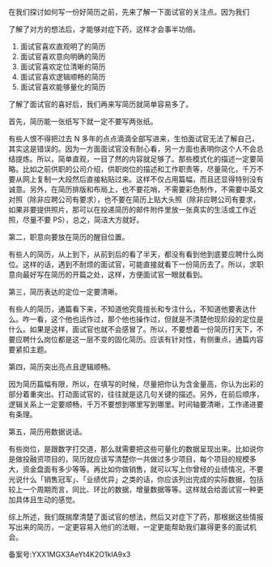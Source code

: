   

在我们探讨如何写一份好简历之前，先来了解一下面试官的关注点。因为我们

了解了对方的想法后，才能够对症下药，这样才会事半功倍。  

1.  面试官喜欢直观明了的简历
2.  面试官喜欢意向明确的简历
3.  面试官喜欢定位清晰的简历
4.  面试官喜欢逻辑顺畅的简历
5.  面试官喜欢能够量化的简历  

了解了面试官的喜好后，我们再来写简历就简单容易多了。

首先，简历能一张纸写下就一定不要写两张纸。

有些人恨不得把过去 N 多年的点点滴滴全部写进来，生怕面试官无法了解自己，其实这是错误的。因为一方面面试官没有耐心看，另一方面也表明你这个人不会总结提炼。所以，简单直观，一目了然的内容就足够了。那些模式化的描述一定要简略。比如之前供职的公司介绍，供职岗位的描述和工作职责等，尽量简化，千万不要从网上复制一大段然后直接粘贴过来。这样不仅占用篇幅，而且还显得特别没有诚意。另外，在简历排版和布局上，也不要花哨，不需要彩色制作，不需要中英文对照（除非应聘公司有要求），也不要在简历上贴大头照（除非应聘公司有要求，如果非要提供照片，那可以在投递简历的邮件附件里放一张真实的生活或工作近照，尽量不要 PS），总之，简洁大方就好。

第二，职意向要放在简历的醒目位置。

有些人的简历，从上到下，从前到后的看了半天，都没有看到他到底要应聘什么岗位。这样的话，遇到不耐烦的面试官，可能直接就看下一份简历去了。所以，求职意向最好写在简历的开篇之处，这样，方便面试官一眼就看到。  

第三，简历表达的定位一定要清晰。

有些人的简历，通篇看下来，不知道他究竟擅长和专注什么，不知道他要表达什么。咋一看，这个他也运作过，那个他也操作过，但就是不清楚他现阶段的定位是什么。如果是这样，面试官也就不会感冒了。所以，不要想着一份简历打天下，不要应聘什么岗位都是这一层不变的固化简历。应该有针对性，有侧重点，通篇内容要紧扣主题。  

第四，简历突出亮点且逻辑顺畅。

因为简历篇幅有限，所以，在填写的时候，尽量把你认为含金量高，你认为出彩的部分着重突出。打动面试官的，往往就是这几句关键的描述。另外，在前后顺序，逻辑关系上一定要顺畅，千万不要想到哪里写到哪里。时间轴要清晰，工作递进要有条理。  

第五，简历用数据说话。

有些岗位，是跟数字打交道，那么就需要把这些可量化的数据呈现出来。比如说你是做投融资项目的，简历就应该写清楚你一共做过多少项目，每个项目的规模多大，资金盘面有多少等等。再比如你做销售，就可以写上你曾经的业绩情况，不要光说什么「销售冠军」、「业绩优异」之类的话，你应该列出完成的实际数据，包括较上一个周期而言，同比、环比的数据，增量数据等等。这样就会给面试官一种更加具体且生动的感觉。  

综上所述，我们既揣摩清楚了面试官的想法，然后又对症下了药，那根据这些情报写出来的简历，一定更容易入他们的法眼，一定更能帮助我们赢得更多的面试机会。

备案号:YXX1MGX3AeYt4K2O1kIA9x3